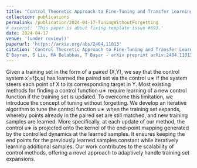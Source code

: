 ```yaml
---
title: "Control Theoretic Approach to Fine-Tuning and Transfer Learning"
collection: publications
permalink: /publication/2024-04-17-TuningWithoutForgetting
# excerpt: 'This paper is about fixing template issue #693.'
date: 2024-04-17
venue: '(under review))'
paperurl: 'https://arxiv.org/abs/2404.11013'
citation: 'Control Theoretic Approach to Fine-Tuning and Transfer Learning
E Bayram, S Liu, MA Belabbas, T Başar - arXiv preprint arXiv:2404.11013, 2024'
---
```


Given a training set in the form of a paired (X,Y), we say that the control system x˙=f(x,u) has learned the paired set via the control u∗ if the system steers each point of X to its corresponding target in Y. Most existing methods for finding a control function u∗ require learning of a new control function if the training set is updated. To overcome this limitation, we introduce the concept of tuning without forgetting. We develop an iterative algorithm to tune the control function u∗ when the training set expands, whereby points already in the paired set are still matched, and new training samples are learned. More specifically, at each update of our method, the control u∗ is projected onto the kernel of the end-point mapping generated by the controlled dynamics at the learned samples. It ensures keeping the end points for the previously learned samples constant while iteratively learning additional samples. Our work contributes to the scalability of control methods, offering a novel approach to adaptively handle training set expansions.